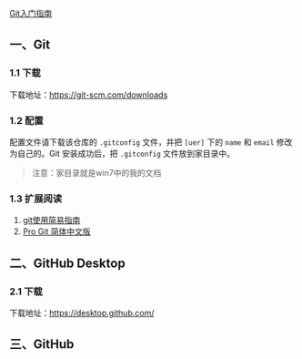 [Git入门指南](https://github.com/youngjuning/OcaloneShop/blob/master/README-Git.md)

## 一、Git

### 1.1 下载

下载地址：https://git-scm.com/downloads

### 1.2 配置

配置文件请下载该仓库的 `.gitconfig` 文件，并把 `[uer]` 下的 `name` 和 `email` 修改为自己的。Git 安装成功后，把 `.gitconfig` 文件放到家目录中。

> 注意：家目录就是win7中的我的文档

### 1.3 扩展阅读

1. [git使用简易指南](http://www.bootcss.com/p/git-guide/)
2. [Pro Git 简体中文版](http://iissnan.com/progit/)

## 二、GitHub Desktop

### 2.1 下载

下载地址：https://desktop.github.com/

## 三、GitHub
